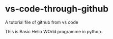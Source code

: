 # vs-code-through-github
A tutorial file of github from vs code

This is Basic Hello WOrld programme in python..

